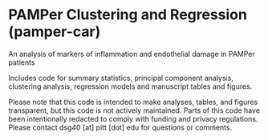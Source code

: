 # PAMPer Clustering and Regression (pamper-car)

An analysis of markers of inflammation and endothelial damage in PAMPer patients

Includes code for summary statistics, principal component analysis, clustering analysis, regression models and manuscript tables and figures.

Please note that this code is intended to make analyses, tables, and figures transparent, but this code is not actively maintained. Parts of this code have been intentionally redacted to comply with funding and privacy regulations. Please contact dsg40 [at] pitt [dot] edu for questions or comments.
